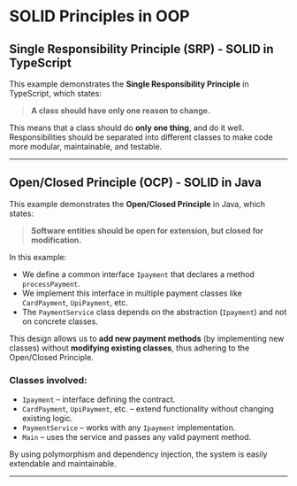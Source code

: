 # SOLID Principles in OOP

## Single Responsibility Principle (SRP) - SOLID in TypeScript

This example demonstrates the **Single Responsibility Principle** in TypeScript, which states:

> **A class should have only one reason to change.**

This means that a class should do **only one thing**, and do it well. Responsibilities should be separated into different classes to make code more modular, maintainable, and testable.

---

## Open/Closed Principle (OCP) - SOLID in Java

This example demonstrates the **Open/Closed Principle** in Java, which states:

> **Software entities should be open for extension, but closed for modification.**

In this example:

- We define a common interface `Ipayment` that declares a method `processPayment`.
- We implement this interface in multiple payment classes like `CardPayment`, `UpiPayment`, etc.
- The `PaymentService` class depends on the abstraction (`Ipayment`) and not on concrete classes.

This design allows us to **add new payment methods** (by implementing new classes) without **modifying existing classes**, thus adhering to the Open/Closed Principle.

### Classes involved:

- `Ipayment` – interface defining the contract.
- `CardPayment`, `UpiPayment`, etc. – extend functionality without changing existing logic.
- `PaymentService` – works with any `Ipayment` implementation.
- `Main` – uses the service and passes any valid payment method.

By using polymorphism and dependency injection, the system is easily extendable and maintainable.

---